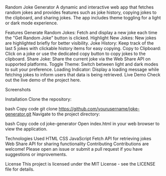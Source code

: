 Random Joke Generator
A dynamic and interactive web app that fetches random jokes and provides features such as joke history, copying jokes to the clipboard, and sharing jokes. The app includes theme toggling for a light or dark mode experience.

Features
Generate Random Jokes: Fetch and display a new joke each time the "Get Random Joke" button is clicked.
Highlight New Jokes: New jokes are highlighted briefly for better visibility.
Joke History: Keep track of the last 5 jokes with clickable history items for easy copying.
Copy to Clipboard: Click on a joke or use the dedicated copy button to copy jokes to the clipboard.
Share Joke: Share the current joke via the Web Share API on supported platforms.
Toggle Theme: Switch between light and dark modes to suit your preference.
Loading Indicator: Display a loading message while fetching jokes to inform users that data is being retrieved.
Live Demo
Check out the live demo of the project here.

Screenshots

Installation
Clone the repository:

bash
Copy code
git clone https://github.com/yourusername/joke-generator.git
Navigate to the project directory:

bash
Copy code
cd joke-generator
Open index.html in your web browser to view the application.

Technologies Used
HTML
CSS
JavaScript
Fetch API for retrieving jokes
Web Share API for sharing functionality
Contributing
Contributions are welcome! Please open an issue or submit a pull request if you have suggestions or improvements.

License
This project is licensed under the MIT License - see the LICENSE file for details.
